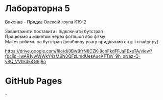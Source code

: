 <h1>Лабораторна 5</h1>
<p>Виконав - Прядка Олексій група К19-2</p>
<p>Завантажити поставити і підключити бутстрап<br>
Працюємо з макетом через фотошоп або фігму<br>
Макет робимо на бутстрап (особливу увагу приділяємо сітці і слайдеру)
 
https://drive.google.com/file/d/0BwBfrN8CZK-8cnFkdFFJaFExeTA/view?fbclid=IwAR1ywWWkY4sM6N0QFzLmdUesAucKFTsV-9h_pNaz-Q-v8Q_VVhkdE4G9jRo</p>
<h1>GitHub Pages</h1> - <a href="" rel="nofollow"></a>
